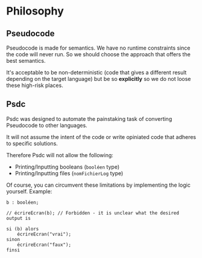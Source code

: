 # Philosophy

## Pseudocode

Pseudocode is made for semantics. We have no runtime constraints since the code will never run. So we should choose the approach that offers the best semantics.

It's acceptable to be non-deterministic (code that gives a different result depending on the target language) but be so **explicitly** so we do not loose these high-risk places.

## Psdc

Psdc was designed to automate the painstaking task of converting Pseudocode to other languages.

It will not assume the intent of the code or write opiniated code that adheres to specific solutions.

Therefore Psdc will not allow the following:

- Printing/Inputting booleans (`booléen` type)
- Printing/Inputting files (`nomFichierLog` type)

Of course, you can circumvent these limitations by implementing the logic yourself. Example:

```text
b : booléen;

// écrireEcran(b); // Forbidden - it is unclear what the desired output is

si (b) alors
    écrireEcran("vrai");
sinon
    écrireEcran("faux");
finsi
```
